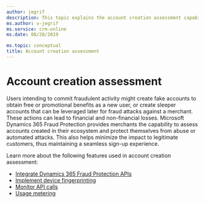 ```yaml
---
author: jegrif
description: This topic explains the account creation assessment capability of Dynamics 365 Fraud Protection.
ms.author: v-jegrif
ms.service: crm-online
ms.date: 08/28/2019

ms.topic: conceptual
title: Account creation assessment
---
```


# Account creation assessment

Users intending to commit fraudulent activity might create fake accounts to obtain free or promotional benefits as a new user, or create sleeper accounts that can be leveraged later for fraud attacks against a merchant. These actions can lead to financial and non-financial losses. Microsoft Dynamics 365 Fraud Protection provides merchants the capability to assess accounts created in their ecosystem and protect themselves from abuse or automated attacks. This also helps minimize the impact to legitimate customers, thus maintaining a seamless sign-up experience. 

Learn more about the following features used in account creation assessment:

- [Integrate Dynamics 365 Fraud Protection APIs](integrate-real-time-api.md)
- [Implement device fingerprinting](device-fingerprinting.md)
- [Monitor API calls](monitoring.md)
- [Usage metering](metering.md)
